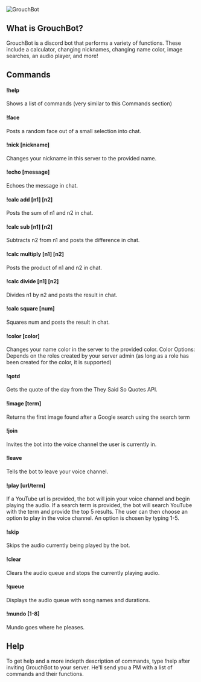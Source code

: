 ![GrouchBot](https://i.imgur.com/sT4OG9t.jpg)
## What is GrouchBot?
GrouchBot is a discord bot that performs a variety of functions. These include a calculator, changing nicknames, changing name color, image searches, an audio player, and more!

## Commands
#### !help
Shows a list of commands (very similar to this Commands section)
#### !face
Posts a random face out of a small selection into chat.
#### !nick [nickname]
Changes your nickname in this server to the provided name.
#### !echo [message]
Echoes the message in chat.
#### !calc add [n1] [n2]
Posts the sum of n1 and n2 in chat.
#### !calc sub [n1] [n2]
Subtracts n2 from n1 and posts the difference in chat.
#### !calc multiply [n1] [n2]
Posts the product of n1 and n2 in chat.
#### !calc divide [n1] [n2]
Divides n1 by n2 and posts the result in chat.
#### !calc square [num]
Squares num and posts the result in chat.
#### !color [color]
Changes your name color in the server to the provided color. 
Color Options: Depends on the roles created by your server admin (as long as a role has been created for the color, it is supported)
#### !qotd
Gets the quote of the day from the They Said So Quotes API.
#### !image [term]
Returns the first image found after a Google search using the search term
#### !join
Invites the bot into the voice channel the user is currently in.
#### !leave
Tells the bot to leave your voice channel.
#### !play [url/term]
If a YouTube url is provided, the bot will join your voice channel and begin playing the audio. If a search term is provided, the bot will search YouTube with the term and provide the top 5 results. The user can then choose an option to play in the voice channel. An option is chosen by typing 1-5.
#### !skip
Skips the audio currently being played by the bot.
#### !clear
Clears the audio queue and stops the currently playing audio.
#### !queue
Displays the audio queue with song names and durations.
#### !mundo [1-8]
Mundo goes where he pleases. 

## Help
To get help and a more indepth description of commands, type !help after inviting GrouchBot to your server. He'll send you a PM with a list of commands and their functions.
